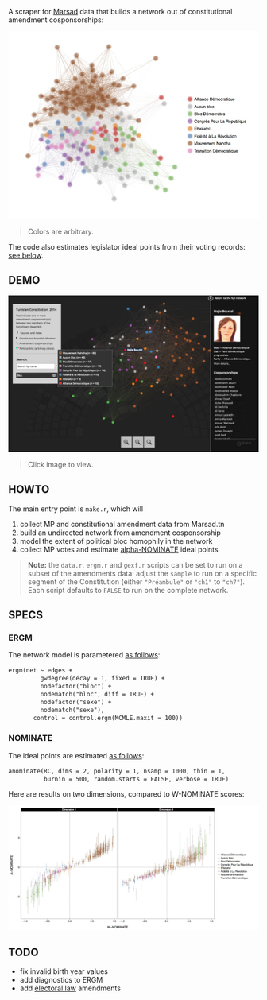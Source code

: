 A scraper for [Marsad](http://www.marsad.tn) data that builds a network out of constitutional amendment cosponsorships:

![](plots/constitution_network.jpg)

> Colors are arbitrary.

The code also estimates legislator ideal points from their voting records: [see below](#nominate).

## DEMO

[![](demo.png)](http://briatte.org/marsad/)

> Click image to view.

## HOWTO

The main entry point is `make.r`, which will

1. collect MP and constitutional amendment data from Marsad.tn
2. build an undirected network from amendment cosponsorship
3. model the extent of political bloc homophily in the network
4. collect MP votes and estimate [alpha-NOMINATE](http://cran.r-project.org/web/packages/anominate/) ideal points

> __Note:__ the `data.r`, `ergm.r` and `gexf.r` scripts can be set to run on a subset of the amendments data: adjust the `sample` to run on a specific segment of the Constitution (either `"Préambule"` or `"ch1"` to `"ch7"`). Each script defaults to `FALSE` to run on the complete network.

## SPECS

### ERGM

The network model is parametered [as follows](https://github.com/briatte/marsad/blob/master/ergm.r#L4-L10):

```{S}
ergm(net ~ edges +
         gwdegree(decay = 1, fixed = TRUE) +
         nodefactor("bloc") +
         nodematch("bloc", diff = TRUE) + 
         nodefactor("sexe") +
         nodematch("sexe"),
       control = control.ergm(MCMLE.maxit = 100))
```

### NOMINATE

The ideal points are estimated [as follows](https://github.com/briatte/marsad/blob/master/vote.r#L152-L153):

```{S}
anominate(RC, dims = 2, polarity = 1, nsamp = 1000, thin = 1,
          burnin = 500, random.starts = FALSE, verbose = TRUE)
```

Here are results on two dimensions, compared to W-NOMINATE scores:

![](plots/idealpoints_2d.jpg)

## TODO

* fix invalid birth year values
* add diagnostics to ERGM
* add [electoral law](http://www.marsad.tn/fr/loi_electorale/index) amendments
